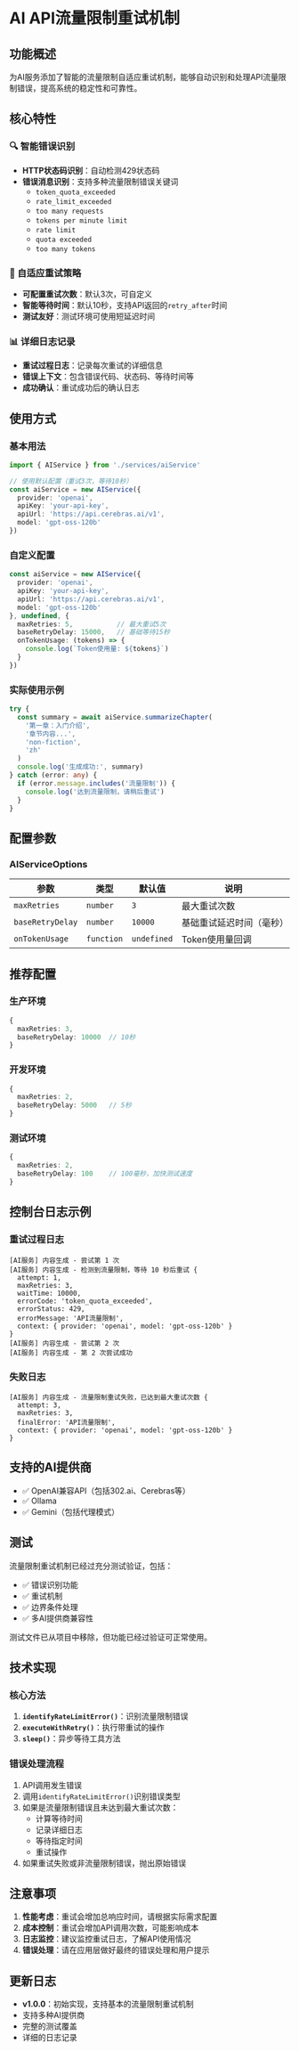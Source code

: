 # AI API流量限制重试机制

## 功能概述

为AI服务添加了智能的流量限制自适应重试机制，能够自动识别和处理API流量限制错误，提高系统的稳定性和可靠性。

## 核心特性

### 🔍 智能错误识别
- **HTTP状态码识别**：自动检测429状态码
- **错误消息识别**：支持多种流量限制错误关键词
  - `token_quota_exceeded`
  - `rate_limit_exceeded` 
  - `too many requests`
  - `tokens per minute limit`
  - `rate limit`
  - `quota exceeded`
  - `too many tokens`

### 🔄 自适应重试策略
- **可配置重试次数**：默认3次，可自定义
- **智能等待时间**：默认10秒，支持API返回的`retry_after`时间
- **测试友好**：测试环境可使用短延迟时间

### 📊 详细日志记录
- **重试过程日志**：记录每次重试的详细信息
- **错误上下文**：包含错误代码、状态码、等待时间等
- **成功确认**：重试成功后的确认日志

## 使用方式

### 基本用法

```typescript
import { AIService } from './services/aiService'

// 使用默认配置（重试3次，等待10秒）
const aiService = new AIService({
  provider: 'openai',
  apiKey: 'your-api-key',
  apiUrl: 'https://api.cerebras.ai/v1',
  model: 'gpt-oss-120b'
})
```

### 自定义配置

```typescript
const aiService = new AIService({
  provider: 'openai',
  apiKey: 'your-api-key',
  apiUrl: 'https://api.cerebras.ai/v1',
  model: 'gpt-oss-120b'
}, undefined, {
  maxRetries: 5,           // 最大重试5次
  baseRetryDelay: 15000,   // 基础等待15秒
  onTokenUsage: (tokens) => {
    console.log(`Token使用量: ${tokens}`)
  }
})
```

### 实际使用示例

```typescript
try {
  const summary = await aiService.summarizeChapter(
    '第一章：入门介绍',
    '章节内容...',
    'non-fiction',
    'zh'
  )
  console.log('生成成功:', summary)
} catch (error: any) {
  if (error.message.includes('流量限制')) {
    console.log('达到流量限制，请稍后重试')
  }
}
```

## 配置参数

### AIServiceOptions

| 参数 | 类型 | 默认值 | 说明 |
|------|------|--------|------|
| `maxRetries` | `number` | `3` | 最大重试次数 |
| `baseRetryDelay` | `number` | `10000` | 基础重试延迟时间（毫秒） |
| `onTokenUsage` | `function` | `undefined` | Token使用量回调 |

## 推荐配置

### 生产环境
```typescript
{
  maxRetries: 3,
  baseRetryDelay: 10000  // 10秒
}
```

### 开发环境
```typescript
{
  maxRetries: 2,
  baseRetryDelay: 5000   // 5秒
}
```

### 测试环境
```typescript
{
  maxRetries: 2,
  baseRetryDelay: 100    // 100毫秒，加快测试速度
}
```

## 控制台日志示例

### 重试过程日志
```
[AI服务] 内容生成 - 尝试第 1 次
[AI服务] 内容生成 - 检测到流量限制，等待 10 秒后重试 {
  attempt: 1,
  maxRetries: 3,
  waitTime: 10000,
  errorCode: 'token_quota_exceeded',
  errorStatus: 429,
  errorMessage: 'API流量限制',
  context: { provider: 'openai', model: 'gpt-oss-120b' }
}
[AI服务] 内容生成 - 尝试第 2 次
[AI服务] 内容生成 - 第 2 次尝试成功
```

### 失败日志
```
[AI服务] 内容生成 - 流量限制重试失败，已达到最大重试次数 {
  attempt: 3,
  maxRetries: 3,
  finalError: 'API流量限制',
  context: { provider: 'openai', model: 'gpt-oss-120b' }
}
```

## 支持的AI提供商

- ✅ OpenAI兼容API（包括302.ai、Cerebras等）
- ✅ Ollama
- ✅ Gemini（包括代理模式）

## 测试

流量限制重试机制已经过充分测试验证，包括：
- ✅ 错误识别功能
- ✅ 重试机制
- ✅ 边界条件处理
- ✅ 多AI提供商兼容性

测试文件已从项目中移除，但功能已经过验证可正常使用。

## 技术实现

### 核心方法

1. **`identifyRateLimitError()`**：识别流量限制错误
2. **`executeWithRetry()`**：执行带重试的操作
3. **`sleep()`**：异步等待工具方法

### 错误处理流程

1. API调用发生错误
2. 调用`identifyRateLimitError()`识别错误类型
3. 如果是流量限制错误且未达到最大重试次数：
   - 计算等待时间
   - 记录详细日志
   - 等待指定时间
   - 重试操作
4. 如果重试失败或非流量限制错误，抛出原始错误

## 注意事项

1. **性能考虑**：重试会增加总响应时间，请根据实际需求配置
2. **成本控制**：重试会增加API调用次数，可能影响成本
3. **日志监控**：建议监控重试日志，了解API使用情况
4. **错误处理**：请在应用层做好最终的错误处理和用户提示

## 更新日志

- **v1.0.0**：初始实现，支持基本的流量限制重试机制
- 支持多种AI提供商
- 完整的测试覆盖
- 详细的日志记录

